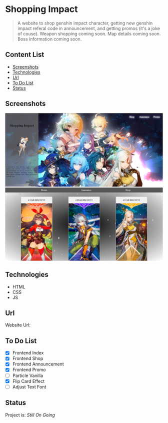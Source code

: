 # Shopping Impact
> A website to shop genshin impact character, getting new genshin impact referal code in announcement, and getting promos (it's a joke of couse). Weapon shopping coming soon. Map details coming soon. Boss information coming soon.

## Content List
* [Screenshots](#screenshots)
* [Technologies](#technologies)
* [Url](#url)
* [To Do List](#to-do-list)
* [Status](#status)


## Screenshots
![index](./img/main.jpg)
![promo](./img/promo.jpg)

## Technologies
* HTML
* CSS
* JS

## Url
Website Url:

## To Do List
- [x] Frontend Index
- [x] Frontend Shop
- [x] Frontend Announcement
- [x] Frontend Promo
- [ ] Particle Vanilla
- [x] Flip Card Effect
- [ ] Adjust Text Font

## Status
Project is: _Still On Going_
